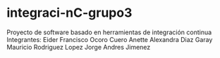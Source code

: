 # integraci-nC-grupo3
Proyecto de software basado en herramientas de integración continua
Integrantes:
Eider Francisco Ocoro Cuero
Anette Alexandra Diaz Garay
Mauricio Rodriguez Lopez
Jorge Andres Jimenez
